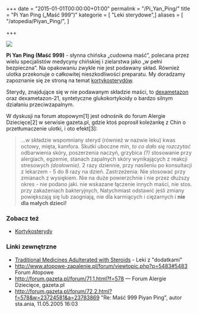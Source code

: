 +++
date = "2015-01-01T00:00:00+01:00"
permalink = "/Pi_Yan_Ping/"
title = "Pi Yan Ping („Maść 999”)"
kategorie = [ "Leki sterydowe",]
aliases = [ "/atopedia/Piyan_Ping/", ]

+++

![](/images/Maść999.jpg)

**Pi Yan Ping (Maść 999)** - słynna chińska „cudowna maść”, polecana przez wielu
specjalistów medycyny chińskiej i zielarstwa jako „w pełni bezpieczna”. Na
opakowaniu zwykle nie jest podawany skład. Również ulotka przekonuje o
całkowitej nieszkodliwości preparatu. My doradzamy zapoznanie się ze stroną na
temat [kortykosterydów](/atopedia/kortykosterydy "wikilink").

Sterydy, znajdujące się w nie podawanym składzie maści, to
[dexametazon](/atopedia/Dexametazon) oraz dexametazon-21, syntetyczne
glukokortykoidy o bardzo silnym działaniu przeciwzapalnym.

W dyskusji na forum atopowym[1] jest odnośnik do forum Alergie Dziecięce[2] w
serwisie gazeta.pl, gdzie ktoś poprosił koleżankę z Chin o przetłumaczenie
ulotki, i oto efekt[3]:

> ...w składzie wspomniany steryd (również w nazwie leku) kwas octowy, mięta,
> kamfora. Skutki uboczne min, *to co dało się rozczytać* odbarwienia skóry,
> poszerzenia naczyń, grzybica *(?)* stosowanie przy alergiach, egzemie, stanach
> zapalnych skóry wynikających z reakcji stresowych *(dosłownie)*. 2 razy
> dziennie, przy nasileniu po konsultacji z lekarzem - 5 do 8 razy na dzień.
> Zastrzeżenia: Nie stosować przy zmianach z wysiękiem. Nie na duże powierzchnie
> i nie przez dłuższy okres - nie podano jaki. nie wskazane łączenie innych
> maści, nie stos. przy zakażeniach bakteryjnych, Natychmiast odstawić jeśli
> zmiany powiększają się lub zaogniają, nie dla karmiących i ciężarnych i **nie
> dla małych dzieci!**

### Zobacz też

-   [Kortykosterydy](/atopedia/Kortykosterydy)

### Linki zewnętrzne

-   [Traditional Medicines Adulterated with Steroids](http://www.hsa.gov.sg/publish/hsaportal/en/health_products_regulation/safety_information/product_safety_alerts/safety_alerts_2009/traditional_medicines.html) - Leki z "dodatkami"
-   http://www.atopowe-zapalenie.pl/forum/viewtopic.php?p=5483#5483 Forum
    Atopowe
-   http://forum.gazeta.pl/forum/71,1.html?f=578 &mdash; Forum Alergie
    Dziecięce, gazeta.pl
-   http://forum.gazeta.pl/forum/72,2.html?f=578&w=23724581&a=23783869 "Re: Maść
    999 Piyan Ping", autor sta.ania, 11.05.2005 16:03
